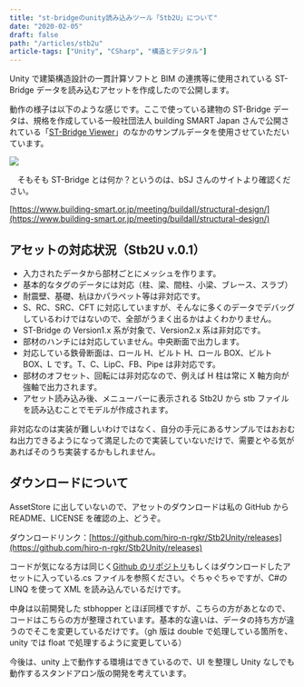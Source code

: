 ```yaml
---
title: "st-bridgeのunity読み込みツール「Stb2U」について"
date: "2020-02-05"
draft: false
path: "/articles/stb2u"
article-tags: ["Unity", "CSharp", "構造とデジタル"]
---
```


Unity で建築構造設計の一貫計算ソフトと BIM の連携等に使用されている ST-Bridge データを読み込むアセットを作成したので公開します。

動作の様子は以下のような感じです。ここで使っている建物の ST-Bridge データは、規格を作成している一般社団法人 building SMART Japan さんで公開されている「[ST-Bridge Viewer](https://www.building-smart.or.jp/old/download/files/20171030_st.zip)」のなかのサンプルデータを使用させていただいています。

[![](https://1.bp.blogspot.com/-IIo29ddUg58/Xjoap7b_a9I/AAAAAAAABvg/KFJGHy6UBhE2tWtAPuN57ctc7PxLnLz4gCLcBGAsYHQ/s640/stb2u.gif)](https://1.bp.blogspot.com/-IIo29ddUg58/Xjoap7b_a9I/AAAAAAAABvg/KFJGHy6UBhE2tWtAPuN57ctc7PxLnLz4gCLcBGAsYHQ/s1600/stb2u.gif)

[](https://draft.blogger.com/null)　そもそも ST-Bridge とは何か？というのは、bSJ さんのサイトより確認ください。

[https://www.building-smart.or.jp/meeting/buildall/structural-design/](https://www.building-smart.or.jp/meeting/buildall/structural-design/)

## アセットの対応状況（Stb2U v.0.1）


- 入力されたデータから部材ごとにメッシュを作ります。
- 基本的なタグのデータには対応（柱、梁、間柱、小梁、ブレース、スラブ）
- 耐震壁、基礎、杭ほかパラペット等は非対応です。
- S、RC、SRC、CFT に対応していますが、そんなに多くのデータでデバッグしているわけではないので、全部がうまく出るかはよくわかりません。
- ST-Bridge の Version1.x 系が対象で、Version2.x 系は非対応です。
- 部材のハンチには対応していません。中央断面で出力します。
- 対応している鉄骨断面は、ロール H、ビルト H、ロール BOX、ビルト BOX、L です。T、C、LipC、FB、Pipe は非対応です。
- 部材のオフセット、回転には非対応なので、例えば H 柱は常に X 軸方向が強軸で出力されます。
- アセット読み込み後、メニューバーに表示される Stb2U から stb ファイルを読み込むことでモデルが作成されます。

非対応なのは実装が難しいわけではなく、自分の手元にあるサンプルではおおむね出力できるようになって満足したので実装していないだけで、需要とやる気があればそのうち実装するかもしれません。

## ダウンロードについて

AssetStore に出していないので、アセットのダウンロードは私の GitHub から README、LICENSE を確認の上、どうぞ。

ダウンロードリンク：[https://github.com/hiro-n-rgkr/Stb2Unity/releases](https://github.com/hiro-n-rgkr/Stb2Unity/releases)

コードが気になる方は同じく[Github のリポジトリ](https://github.com/hiro-n-rgkr/Stb2Unity)もしくはダウンロードしたアセットに入っている.cs ファイルを参照ください。ぐちゃぐちゃですが、C#の LINQ を使って XML を読み込んでいるだけです。

中身は以前開発した stbhopper とほぼ同様ですが、こちらの方があとなので、コードはこちらの方が整理されています。基本的な違いは、データの持ち方が違うのでそこを変更しているだけです。（gh 版は double で処理している箇所を、unity では float で処理するように変更している）

今後は、unity 上で動作する環境はできているので、UI を整理し Unity なしでも動作するスタンドアロン版の開発を考えています。
